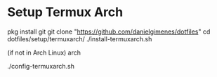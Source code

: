 # Setup Termux Arch

pkg install git
git clone "https://github.com/danielgimenes/dotfiles"
cd dotfiles/setup/termuxarch/
./install-termuxarch.sh

(if not in Arch Linux)
arch

./config-termuxarch.sh
